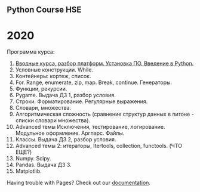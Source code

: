 ## Python Course HSE

# 2020
Программа курса:
1. [Вводные курса, разбор платформ. Установка ПО. Введение в Python.](https://github.com/svdcvt/math_python_hse_2020/lectures/lectur01_intro.ipunb)
2. Условные конструкции. While.
3. Контейнеры: кортеж, список.
4. For. Range, enumerate, zip, map. Break, continue. Генераторы.
5. Функции, рекурсии.
6. Pygame. Выдача ДЗ 1, разбор условия.
7. Строки. Форматирование. Регулярные выражения.
8. Словари, множества. 
9. Алгоритмическая сложность (сравнение структур данных в питоне - списки словари множества).
10. Advanced темы Исключения, тестирование, логирование. Модульное оформление. Аргпарс. Файлы. 
11. Классы. Выдача ДЗ 2, разбор условия.
12. Advanced темы 2: итераторы, Itertools, collection, functools. (ЧТО ЕЩЕ?)
13. Numpy. Scipy. 
14. Pandas. Выдача ДЗ 3.
15. Matplotlib.



Having trouble with Pages? Check out our [documentation](https://docs.github.com/categories/github-pages-basics/).
